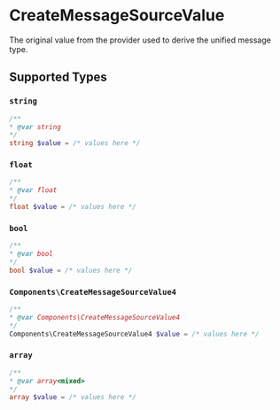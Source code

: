 # CreateMessageSourceValue

The original value from the provider used to derive the unified message type.


## Supported Types

### `string`

```php
/**
* @var string
*/
string $value = /* values here */
```

### `float`

```php
/**
* @var float
*/
float $value = /* values here */
```

### `bool`

```php
/**
* @var bool
*/
bool $value = /* values here */
```

### `Components\CreateMessageSourceValue4`

```php
/**
* @var Components\CreateMessageSourceValue4
*/
Components\CreateMessageSourceValue4 $value = /* values here */
```

### `array`

```php
/**
* @var array<mixed>
*/
array $value = /* values here */
```

